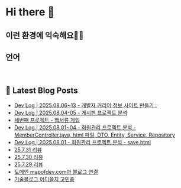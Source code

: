 # Hi there 👋

## 이런 환경에 익숙해요✍🏼

## 언어

<p>
  <img alt="" src= "https://img.shields.io/badge/JavaScript-F7DF1E?style=flat-square&logo=JavaScript&logoColor=white"/> 
  <img alt="" src= "https://img.shields.io/badge/TypeScript-black?logo=typescript&logoColor=blue"/>
</p>

## 📕 Latest Blog Posts

<ul><li><a href='https://01111.tistory.com/entry/%F0%9F%93%9D-Dev-Log-20250806-%EA%B0%9C%EB%B0%9C%EC%9E%90-%EC%BB%A4%EB%A6%AC%EC%96%B4-%EC%A0%95%EB%B3%B4-%EC%82%AC%EC%9D%B4%ED%8A%B8-%EB%A7%8C%EB%93%A4%EA%B8%B0-indexhtml' target='_blank'>  Dev Log | 2025.08.06~13 - 개발자 커리어 정보 사이트 만들기 :</a></li><li><a href='https://01111.tistory.com/entry/%F0%9F%93%9D-Dev-Log-20250804-%EA%B2%8C%EC%8B%9C%ED%8C%90-%ED%94%84%EB%A1%9C%EC%A0%9D%ED%8A%B8-%EB%B6%84%EC%84%9D' target='_blank'>  Dev Log | 2025.08.04-05 - 게시판 프로젝트 분석</a></li><li><a href='https://01111.tistory.com/entry/%EC%84%B8%EB%B2%88%EC%A7%B8-%ED%94%84%EB%A1%9C%EC%A0%9D%ED%8A%B8-%EC%93%B0%EB%8B%B4%EC%93%B0%EB%8B%B4' target='_blank'>세번째 프로젝트 - 뱀서류 게임</a></li><li><a href='https://01111.tistory.com/entry/z' target='_blank'>  Dev Log | 2025.08.01~04 - 회원관리 프로젝트 분석 - MemberController.java, html 파일, DTO, Entity, Service, Repository</a></li><li><a href='https://01111.tistory.com/entry/%F0%9F%93%9D-Dev-Log-20250801' target='_blank'>  Dev Log | 2025.08.01 - 회원관리 프로젝트 분석 - save.html</a></li><li><a href='https://01111.tistory.com/entry/25731-%EB%A6%AC%EB%B7%B0' target='_blank'>25.7.31 리뷰</a></li><li><a href='https://01111.tistory.com/entry/25729' target='_blank'>25.7.30 리뷰</a></li><li><a href='https://01111.tistory.com/entry/25729-%EB%A6%AC%EB%B7%B0' target='_blank'>25.7.29 리뷰</a></li><li><a href='https://01111.tistory.com/entry/%EB%8F%84%EB%A9%94%EC%9D%B8-mapofdevcom%EA%B3%BC-%EB%B8%94%EB%A1%9C%EA%B7%B8-%EC%97%B0%EA%B2%B0' target='_blank'>도메인 mapofdev.com과 블로그 연결</a></li><li><a href='https://01111.tistory.com/entry/%EA%B8%B0%EC%88%A0%EB%B8%94%EB%A1%9C%EA%B7%B8-%EC%96%B4%EB%94%94%EC%93%B8%EC%A7%80-%EA%B3%A0%EB%AF%BC%EC%A4%91' target='_blank'>기술블로그 어디쓸지 고민중</a></li></ul>